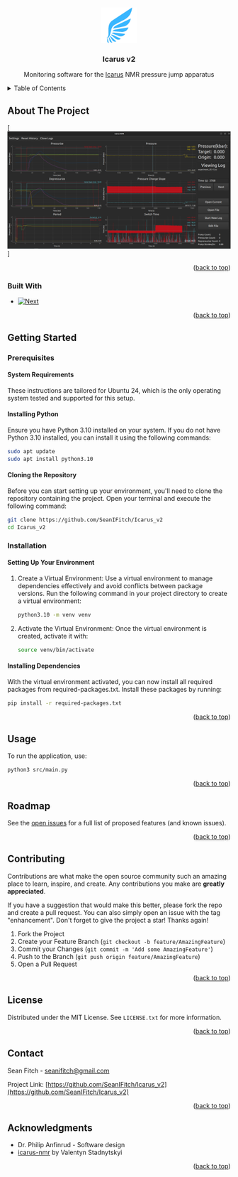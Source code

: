 <a name="readme-top"></a>


<!-- PROJECT LOGO -->
<br />
<div align="center">
  <a href="https://github.com/SeanIFitch/icarus_v2">
    <img src="images/wing.png" alt="Logo" width="80" height="80">
  </a>

<h3 align="center">Icarus v2</h3>

  <p align="center">
    Monitoring software for the <a href="https://pubmed.ncbi.nlm.nih.gov/29666248/">Icarus</a> NMR pressure jump apparatus
  </p>
</div>



<!-- TABLE OF CONTENTS -->
<details>
  <summary>Table of Contents</summary>
  <ol>
    <li>
      <a href="#about-the-project">About The Project</a>
      <ul>
        <li><a href="#built-with">Built With</a></li>
      </ul>
    </li>
    <li>
      <a href="#getting-started">Getting Started</a>
      <ul>
        <li><a href="#prerequisites">Prerequisites</a></li>
        <li><a href="#installation">Installation</a></li>
      </ul>
    </li>
    <li><a href="#usage">Usage</a></li>
    <li><a href="#roadmap">Roadmap</a></li>
    <li><a href="#contributing">Contributing</a></li>
    <li><a href="#license">License</a></li>
    <li><a href="#contact">Contact</a></li>
    <li><a href="#acknowledgments">Acknowledgments</a></li>
  </ol>
</details>



<!-- ABOUT THE PROJECT -->
## About The Project

[![Product Name Screen Shot][product-screenshot]]


<p align="right">(<a href="#readme-top">back to top</a>)</p>



### Built With

* [![Next][Next.js]][Next-url]

<p align="right">(<a href="#readme-top">back to top</a>)</p>



<!-- GETTING STARTED -->
## Getting Started

### Prerequisites

#### System Requirements
These instructions are tailored for Ubuntu 24, which is the only operating system tested and supported for this setup.

#### Installing Python
Ensure you have Python 3.10 installed on your system. If you do not have Python 3.10 installed, you can install it using the following commands:
```sh
sudo apt update
sudo apt install python3.10
```
#### Cloning the Repository
Before you can start setting up your environment, you'll need to clone the repository containing the project. Open your terminal and execute the following command:
```sh
git clone https://github.com/SeanIFitch/Icarus_v2
cd Icarus_v2
```

### Installation

#### Setting Up Your Environment
1. Create a Virtual Environment:
Use a virtual environment to manage dependencies effectively and avoid conflicts between package versions. Run the following command in your project directory to create a virtual environment:
   ```sh
   python3.10 -m venv venv
   ```
2. Activate the Virtual Environment:
Once the virtual environment is created, activate it with:
   ```sh
   source venv/bin/activate
   ```
#### Installing Dependencies
With the virtual environment activated, you can now install all required packages from required-packages.txt. Install these packages by running:
   ```sh
   pip install -r required-packages.txt
   ```


<p align="right">(<a href="#readme-top">back to top</a>)</p>



<!-- USAGE EXAMPLES -->
## Usage

To run the application, use:
   ```sh
   python3 src/main.py
   ```

<p align="right">(<a href="#readme-top">back to top</a>)</p>



<!-- ROADMAP -->
## Roadmap

See the [open issues](https://github.com/SeanIFitch/Icarus_v2/issues) for a full list of proposed features (and known issues).

<p align="right">(<a href="#readme-top">back to top</a>)</p>



<!-- CONTRIBUTING -->
## Contributing

Contributions are what make the open source community such an amazing place to learn, inspire, and create. Any contributions you make are **greatly appreciated**.

If you have a suggestion that would make this better, please fork the repo and create a pull request. You can also simply open an issue with the tag "enhancement".
Don't forget to give the project a star! Thanks again!

1. Fork the Project
2. Create your Feature Branch (`git checkout -b feature/AmazingFeature`)
3. Commit your Changes (`git commit -m 'Add some AmazingFeature'`)
4. Push to the Branch (`git push origin feature/AmazingFeature`)
5. Open a Pull Request

<p align="right">(<a href="#readme-top">back to top</a>)</p>



<!-- LICENSE -->
## License

Distributed under the MIT License. See `LICENSE.txt` for more information.

<p align="right">(<a href="#readme-top">back to top</a>)</p>



<!-- CONTACT -->
## Contact

Sean Fitch - seanifitch@gmail.com

Project Link: [https://github.com/SeanIFitch/Icarus_v2](https://github.com/SeanIFitch/Icarus_v2)

<p align="right">(<a href="#readme-top">back to top</a>)</p>



<!-- ACKNOWLEDGMENTS -->
## Acknowledgments

* Dr. Philip Anfinrud - Software design
* [icarus-nmr](https://github.com/vstadnytskyi/icarus-nmr) by Valentyn Stadnytskyi

<p align="right">(<a href="#readme-top">back to top</a>)</p>



<!-- MARKDOWN LINKS & IMAGES -->
<!-- https://www.markdownguide.org/basic-syntax/#reference-style-links -->
[product-screenshot]: images/example-log-screen.png
[Next.js]: https://img.shields.io/badge/next.js-000000?style=for-the-badge&logo=nextdotjs&logoColor=white
[Next-url]: https://nextjs.org/